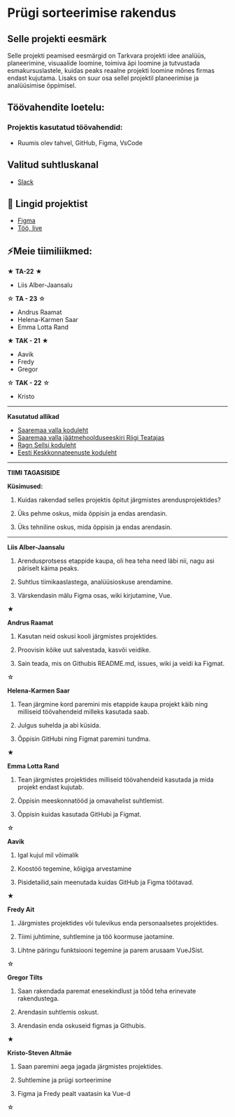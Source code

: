 # Prügi sorteerimise rakendus

## Selle projekti eesmärk
Selle projekti peamised eesmärgid on Tarkvara projekti idee analüüs, planeerimine, visuaalide loomine, toimiva äpi loomine ja tutvustada esmakursuslastele, kuidas peaks reaalne projekti loomine mõnes firmas endast kujutama. Lisaks on suur osa sellel projektil planeerimise ja analüüsimise õppimisel. 

## Töövahendite loetelu:
### Projektis kasutatud töövahendid:
- Ruumis olev tahvel, GitHub, Figma, VsCode

## Valitud suhtluskanal
- [Slack](https://slack.com/)


## 📓 Lingid projektist
- [Figma](https://www.figma.com/file/fWorQB1VOL1sMQNosSKPAN/Untitled?)
- [Töö, live](https://d0435abd.prygi-sort-1.pages.dev/)

## ⚡Meie tiimiliikmed:

★ **TA-22** ★
- Liis Alber-Jaansalu

☆ **TA - 23** ☆
- Andrus Raamat
- Helena-Karmen Saar
- Emma Lotta Rand

★ **TAK - 21** ★
- Aavik
- Fredy
- Gregor
  
☆ **TAK - 22** ☆
- Kristo

---

**Kasutatud allikad**

- [Saaremaa valla koduleht](https://www.saaremaavald.ee/liigiti-kogumine)
- [Saaremaa valla jäätmehoolduseeskiri Riigi Teatajas](https://www.riigiteataja.ee/akt/410092022027?leiaKehtiv#para14)
- [Ragn Sellsi koduleht](https://www.ragnsells.ee/)
- [Eesti Keskkonnateenuste koduleht](https://www.keskkonnateenused.ee/avaleht)

-----------
**TIIMI TAGASISIDE**

**Küsimused:**
1. Kuidas rakendad selles projektis õpitut järgmistes arendusprojektides?


2. Üks pehme oskus, mida õppisin ja endas arendasin.


3. Üks tehniline oskus, mida õppisin ja endas arendasin.

---


**Liis Alber-Jaansalu**

1. Arendusprotsess etappide kaupa, oli hea teha need läbi nii, nagu asi päriselt käima peaks. 


2. Suhtlus tiimikaaslastega, analüüsioskuse arendamine.


3. Värskendasin mälu Figma osas, wiki kirjutamine, Vue.

★

**Andrus Raamat**

1. Kasutan neid oskusi kooli järgmistes projektides.

2. Proovisin kõike uut salvestada, kasvõi veidike.

3. Sain teada, mis on Githubis README.md, issues, wiki ja veidi ka Figmat.

☆

**Helena-Karmen Saar**

1. Tean järgmine kord paremini mis etappide kaupa projekt käib ning milliseid töövahendeid milleks kasutada saab.
 
2. Julgus suhelda ja abi küsida. 

3. Õppisin GitHubi ning Figmat paremini tundma.

★

**Emma Lotta Rand**

1. Tean järgmistes projektides milliseid töövahendeid kasutada ja mida projekt endast kujutab.
 
2. Õppisin meeskonnatööd ja omavahelist suhtlemist.

3. Õppisin kuidas kasutada GitHubi ja Figmat.

☆

**Aavik**

1. Igal kujul mil võimalik

2. Koostöö tegemine, kõigiga arvestamine

3. Pisidetailid,sain meenutada kuidas GitHub ja Figma töötavad.

★

**Fredy Ait**

1. Järgmistes projektides või tulevikus enda personaalsetes projektides.
 
2. Tiimi juhtimine, suhtlemine ja töö koormuse jaotamine.

3. Lihtne päringu funktsiooni tegemine ja parem arusaam VueJSist.

☆

**Gregor Tilts**

1. Saan rakendada paremat enesekindlust ja tõõd teha erinevate rakendustega.

2. Arendasin suhtlemis oskust.

3. Arendasin enda oskuseid figmas ja Githubis.

★

**Kristo-Steven Altmäe**

1. Saan paremini aega jagada järgmistes projektides.

2. Suhtlemine ja prügi sorteerimine

3. Figma ja Fredy pealt vaatasin ka Vue-d

☆
